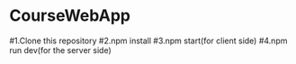 # CourseWebApp
#1.Clone this repository
#2.npm install
#3.npm start(for client side)
#4.npm run dev(for the server side)

